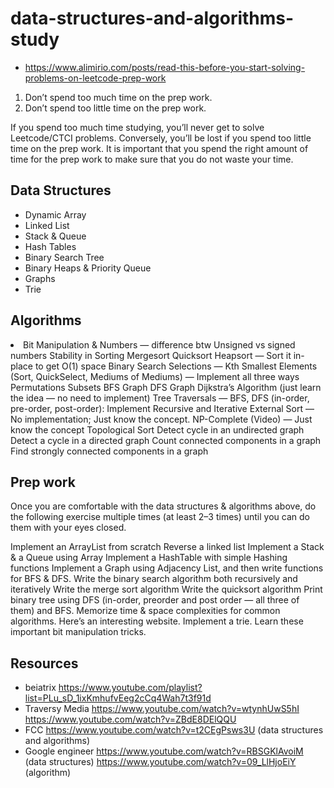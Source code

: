 # data-structures-and-algorithms-study

- https://www.alimirio.com/posts/read-this-before-you-start-solving-problems-on-leetcode-prep-work

1. Don’t spend too much time on the prep work.
2. Don’t spend too little time on the prep work.

If you spend too much time studying, you’ll never get to solve Leetcode/CTCI problems. Conversely, you’ll be lost if you spend too little time on the prep work. It is important that you spend the right amount of time for the prep work to make sure that you do not waste your time.

## Data Structures
- Dynamic Array
- Linked List
- Stack & Queue
- Hash Tables
- Binary Search Tree
- Binary Heaps & Priority Queue
- Graphs
- Trie

## Algorithms
<li> Bit Manipulation & Numbers — difference btw Unsigned vs signed numbers
Stability in Sorting
Mergesort
Quicksort
Heapsort — Sort it in-place to get O(1) space
Binary Search
Selections — Kth Smallest Elements (Sort, QuickSelect, Mediums of Mediums) — Implement all three ways
Permutations
Subsets
BFS Graph
DFS Graph
Dijkstra’s Algorithm (just learn the idea — no need to implement)
Tree Traversals — BFS, DFS (in-order, pre-order, post-order): Implement Recursive and Iterative
External Sort — No implementation; Just know the concept.
NP-Complete (Video) — Just know the concept
Topological Sort
Detect cycle in an undirected graph
Detect a cycle in a directed graph
Count connected components in a graph
Find strongly connected components in a graph
  
## Prep work
Once you are comfortable with the data structures & algorithms above, do the following exercise multiple times (at least 2–3 times) until you can do them with your eyes closed.

Implement an ArrayList from scratch
Reverse a linked list
Implement a Stack & a Queue using Array
Implement a HashTable with simple Hashing functions
Implement a Graph using Adjacency List, and then write functions for BFS & DFS.
Write the binary search algorithm both recursively and iteratively
Write the merge sort algorithm
Write the quicksort algorithm
Print binary tree using DFS (in-order, preorder and post order — all three of them) and BFS.
Memorize time & space complexities for common algorithms. Here’s an interesting website.
Implement a trie.
Learn these important bit manipulation tricks.

## Resources
- beiatrix https://www.youtube.com/playlist?list=PLu_sD_1ixKmhufvEeg2cCq4Wah7t3f91d
- Traversy Media https://www.youtube.com/watch?v=wtynhUwS5hI https://www.youtube.com/watch?v=ZBdE8DElQQU
- FCC https://www.youtube.com/watch?v=t2CEgPsws3U (data structures and algorithms)
- Google engineer https://www.youtube.com/watch?v=RBSGKlAvoiM (data structures) https://www.youtube.com/watch?v=09_LlHjoEiY (algorithm)
